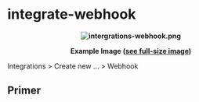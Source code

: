 # integrate-webhook

**<p style="text-align: center;"> ![intergrations-webhook.png](/img/intergrations-webhook.png) </p>** **<p style="text-align: center;"> Example Image (<a href="/img/intergrations-webhook.png">see full-size image</a>) </p>**

Integrations > Create new ... > Webhook

## Primer

